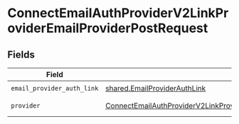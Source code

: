 # ConnectEmailAuthProviderV2LinkProviderEmailProviderPostRequest


## Fields

| Field                                                                                                                                                                                     | Type                                                                                                                                                                                      | Required                                                                                                                                                                                  | Description                                                                                                                                                                               |
| ----------------------------------------------------------------------------------------------------------------------------------------------------------------------------------------- | ----------------------------------------------------------------------------------------------------------------------------------------------------------------------------------------- | ----------------------------------------------------------------------------------------------------------------------------------------------------------------------------------------- | ----------------------------------------------------------------------------------------------------------------------------------------------------------------------------------------- |
| `email_provider_auth_link`                                                                                                                                                                | [shared.EmailProviderAuthLink](../../models/shared/emailproviderauthlink.md)                                                                                                              | :heavy_check_mark:                                                                                                                                                                        | N/A                                                                                                                                                                                       |
| `provider`                                                                                                                                                                                | [ConnectEmailAuthProviderV2LinkProviderEmailProviderPostProviderEmailProviders](../../models/operations/connectemailauthproviderv2linkprovideremailproviderpostprovideremailproviders.md) | :heavy_check_mark:                                                                                                                                                                        | An enumeration.                                                                                                                                                                           |